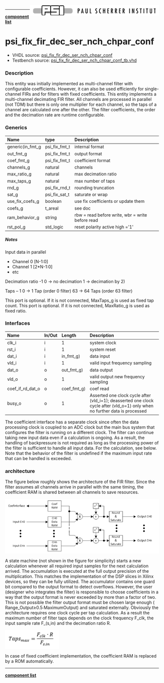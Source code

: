 <img align="right" src="../doc/psi_logo.png">

***

[**component list**](index.md)


# psi_fix_fir_dec_ser_nch_chpar_conf
 - VHDL source: [psi_fix_fir_dec_ser_nch_chpar_conf](../hdl/psi_fix_fir_dec_ser_nch_chpar_conf.vhd)
 - Testbench source: [psi_fix_fir_dec_ser_nch_chpar_conf_tb.vhd](../testbench/psi_fix_fir_dec_ser_nch_chpar_conf_tb/psi_fix_fir_dec_ser_nch_chpar_conf_tb.vhd)

### Description

This entity was initially implemented as multi-channel filter with configurable coefficients. However, it can also be used efficiently for single-channel FIRs and for filters with fixed coefficients.
This entity implements a multi-channel decimating FIR filter. All channels are processed in parallel (not TDM) but there is only one multiplier for each channel, so the taps of a channel are calculated one after the other. The filter coefficients, the order and the decimation rate are runtime configurable.


### Generics
| Name             | type          | Description                                      |
|:-----------------|:--------------|:-------------------------------------------------|
| generic(in_fmt_g | psi_fix_fmt_t | internal format                                  |
| out_fmt_g        | psi_fix_fmt_t | output format                                    |
| coef_fmt_g       | psi_fix_fmt_t | coefficient format                               |
| channels_g       | natural       | channels                                         |
| max_ratio_g      | natural       | max decimation ratio                             |
| max_taps_g       | natural       | max number of taps                               |
| rnd_g            | psi_fix_rnd_t | rounding truncation                              |
| sat_g            | psi_fix_sat_t | saturate or wrap                                 |
| use_fix_coefs_g  | boolean       | use fix coefficients or update them              |
| coefs_g          | t_areal       | see doc                                          |
| ram_behavior_g   | string        | rbw = read before write, wbr = write before read |
| rst_pol_g        | std_logic     | reset polarity active high ='1'                  |

##### Notes

Input data in parallel
- Channel 0 [N-1:0]
- Channel 1 [2*N-1:0]
- etc

Decimation ratio -1
0  -> no decimation
1  -> decimation by 2)

Taps – 1
0 	-> 1 Tap (order 0 filter)
63 	-> 64 Taps (order 63 filter)

This port is optional. If it is not connected, MaxTaps_g is used as fixed tap count.
This port is optional. If it is not connected, MaxRatio_g is used as fixed ratio.


### Interfaces
| Name             | In/Out   | Length      | Description                         |
|:-----------------|:---------|:------------|:------------------------------------|
| clk_i            | i        | 1           | system clock                        |
| rst_i            | i        | 1           | system reset                        |
| dat_i            | i        | in_fmt_g)   | data input                          |
| vld_i            | i        | 1           | valid input frequency sampling      |
| dat_o            | o        | out_fmt_g)  | data output                         |
| vld_o            | o        | 1           | valid output new frequency sampling |
| coef_if_rd_dat_o | o        | coef_fmt_g) | coef read                           |
| busy_o           | o        | 1           | Asserted one clock cycle after (vld_i=1); deasserted one clock cycle after (vld_o=1) only when no further data is processed    |

The coefficient interface has a separate clock since often the data processing clock is coupled to an ADC clock but the main bus system that configures the filter is running on a different clock.
The filter can continue taking new input data even if a calculation is ongoing. As a result, the handling of backpressure is not required as long as the processing power of the filter is sufficient to handle all input data. For the calculation, see below.
Note that the behavior of the filter is undefined if the maximum input rate that can be handled is exceeded.

### architecture

The figure below roughly shows the architecture of the FIR filter. Since the filter assumes all channels arrive in parallel with the same timing, the coefficient RAM is shared between all channels to save resources.

<img align="center" src="psi_fix_fir_dec_ser_nch_chpar_conf_a.png">

A state machine (not shown in the figure for simplicity) starts a new calculation whenever all required input samples for the next calculation arrived.
The accumulation is executed at the full output precision of the multiplication. This matches the implementation of the DSP slices in Xilinx devices, so they can be fully utilized.
The accumulator contains one guard bit compared to the output format to detect overflows. However, the user (designer who integrates the filter) is responsible to choose coefficients in a way that the output format is never exceeded by more than a factor of two. This is not possible the filter output format must be chosen large enough ( Range_Output≥0.5∙MaximumOutput) and saturated externally.
Obviously the architecture requires one clock cycle per tap calculation. As a result the maximum number of filter taps depends on the clock frequency F_clk, the input sample rate F_(s,in) and the decimation ratio R.

<img align="center" src="psi_fix_fir_dec_ser_nch_chpar_conf_b.png">

In case of fixed coefficient implementation, the coefficient RAM is replaced by a ROM automatically.

---
[**component list**](index.md)
